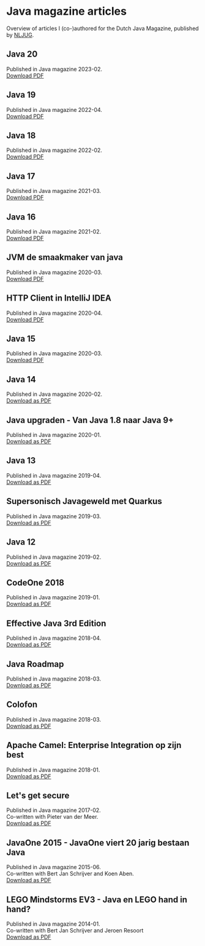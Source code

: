 # Java magazine articles
Overview of articles I (co-)authored for the Dutch Java Magazine, published by [NLJUG](http://www.nljug.org).

## Java 20
Published in Java magazine 2023-02.  
[Download PDF](https://github.com/IvoNet/javamagazine/raw/master/pdf/Java%20magazine%202023-02%20-%20Java%2020.pdf)

## Java 19
Published in Java magazine 2022-04.  
[Download PDF](https://github.com/IvoNet/javamagazine/raw/master/pdf/Java%20magazine%202022-04%20-%20Java%2019.pdf)

## Java 18
Published in Java magazine 2022-02.  
[Download PDF](https://github.com/IvoNet/javamagazine/raw/master/pdf/Java%20magazine%202022-02%20-%20Java%2018.pdf)

## Java 17
Published in Java magazine 2021-03.  
[Download PDF](https://github.com/IvoNet/javamagazine/raw/master/pdf/Java%20magazine%202021-03%20-%20Java%2017.pdf)

## Java 16
Published in Java magazine 2021-02.  
[Download PDF](https://github.com/IvoNet/javamagazine/raw/master/pdf/Java%20magazine%202021-02%20-%20Java%2016.pdf)

## JVM de smaakmaker van java
Published in Java magazine 2020-03.  
[Download PDF](https://github.com/IvoNet/javamagazine/raw/master/pdf/Java%20magazine%202020-04%20-%20JVM%20de%20smaakmaker%20van%20Java.pdf)

## HTTP Client in IntelliJ IDEA
Published in Java magazine 2020-04.  
[Download PDF](https://github.com/IvoNet/javamagazine/raw/master/pdf/Java%20magazine%202020-04%20-%20HTTP%20Client%20in%20IntelliJ%20IDEA.pdf)

## Java 15
Published in Java magazine 2020-03.  
[Download PDF](https://github.com/IvoNet/javamagazine/raw/master/pdf/Java%20magazine%202020-03%20-%20Java%2015.pdf)

## Java 14
Published in Java magazine 2020-02.  
[Download as PDF](https://github.com/IvoNet/javamagazine/raw/master/pdf/Java%20Magazine%202020-02%20-%20Java%2014.pdf)

## Java upgraden - Van Java 1.8 naar Java 9+
Published in Java magazine 2020-01.  
[Download as PDF](https://github.com/IvoNet/javamagazine/raw/master/pdf/Java%20magazine%202018-04%20-%20Effective%20Java%203rd%20Edition.pdf)

## Java 13
Published in Java magazine 2019-04.  
[Download as PDF](https://github.com/IvoNet/javamagazine/raw/master/pdf/Java%20Magazine%202019-04%20-%20Java%2013.pdf)

## Supersonisch Javageweld met Quarkus
Published in Java magazine 2019-03.  
[Download as PDF](https://github.com/IvoNet/javamagazine/raw/master/pdf/Java%20Magazine%202019-03%20-%20Supersonisch-Javageweld-met-Quarkus.pdf)

## Java 12
Published in Java magazine 2019-02.  
[Download as PDF](https://github.com/IvoNet/javamagazine/raw/master/pdf/Java%20Magazine%202019-02%20-%20Java%2012.pdf)

## CodeOne 2018
Published in Java magazine 2019-01.  
[Download as PDF](https://github.com/IvoNet/javamagazine/raw/master/pdf/Java%20Magazine%202019-01%20-%20CodeOne%202018.pdf)

## Effective Java 3rd Edition
Published in Java magazine 2018-04.  
[Download as PDF](https://github.com/IvoNet/javamagazine/raw/master/pdf/Java%20magazine%202018-04%20-%20Effective%20Java%203rd%20Edition.pdf)

## Java Roadmap
Published in Java magazine 2018-03.  
[Download as PDF](https://github.com/IvoNet/javamagazine/raw/master/pdf/Java%20magazine%202018-03%20-%20Java%20Roadmap.pdf)

## Colofon 
Published in Java magazine 2018-03.  
[Download as PDF](https://github.com/IvoNet/javamagazine/raw/master/pdf/Java%20magazine%202018-03%20-%20Colofon.pdf)

## Apache Camel: Enterprise Integration op zijn best
Published in Java magazine 2018-01.  
[Download as PDF](https://github.com/IvoNet/javamagazine/raw/master/pdf/Java%20magazine%202018-01%20-%20Apache%20Camel.pdf)

## Let's get secure
Published in Java magazine 2017-02.  
Co-written with Pieter van der Meer.  
[Download as PDF](https://github.com/IvoNet/javamagazine/raw/master/pdf/Java%20magazine%202016-02%20-%20Lets%20get%20secure.pdf)

## JavaOne 2015 - JavaOne viert 20 jarig bestaan Java
Published in Java magazine 2015-06.  
Co-written with Bert Jan Schrijver and Koen Aben.  
[Download as PDF](https://github.com/IvoNet/javamagazine/raw/master/pdf/Java%20magazine%202015-06%20-%20JavaOne%20viert%2020%20jarig%20bestaan%20Java.pdf)

## LEGO Mindstorms EV3 - Java en LEGO hand in hand?
Published in Java magazine 2014-01.    
Co-written with Bert Jan Schrijver and Jeroen Resoort  
[Download as PDF](https://github.com/IvoNet/javamagazine/raw/master/pdf/Java%20magazine%202014-01%20-%20LEGO%20Mindstorms%20EV3.pdf)

